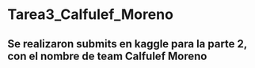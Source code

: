 # Tarea3_Calfulef_Moreno
## Se realizaron submits en kaggle para la parte 2, con el nombre de team Calfulef Moreno
